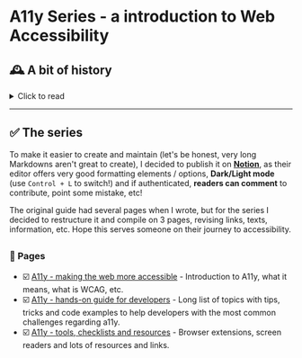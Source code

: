 # A11y Series - a introduction to Web Accessibility

## 🕰️ A bit of history 
<details>
<summary>Click to read</summary>
In 2018, an e-commerce client of the company I was working at the time received a formal complaint from the US Department that handles the **ADA Law** - responsible for Disability rights in the US.

When this happens, usually the website is given a time-frame to make their site in compliance with Accessibility Guidelines, which was this case.

A specialized company was hired - **it's ALWAYS recommended to have a specialized audit company for this scenario** - to produce a detailed report containing all aspects of the website that were not in compliance.

As I had some previous experience with accessibility and always had high focus on the UX, I was tasked to be the main developer responsible to work close with the audit company and implement all needed changes to make the site in compliance with the Guidelines (at the time, it was ***WCAG 2.0 level AA***)

> The project was a success, and for me it was an amazing opportunity to dig deeper into A11y and learned a lot from the audit company!

After working with it for months,  I decided to write an internal **Accessibility Guide**, not only to share the knowledge with the team, but also to advocate for a web more accessible, which on many cases, doesn't really require much extra effort.

</details>

---

## ✅ The series

To make it easier to create and maintain (let's be honest, very long Markdowns aren't great to create), I decided to publish it on [**Notion**](https://www.notion.so/), as their editor offers very good formatting elements / options, **Dark/Light mode** (use `Control + L` to switch!) and if authenticated, **readers can comment** to contribute, point some mistake, etc!

The original guide had several pages when I wrote, but for the series I decided to restructure it and compile on 3 pages, revising links, texts, information, etc. Hope this serves someone on their journey to accessibility.
## 

### 🔗 Pages
- ☑️ [A11y - making the web more accessible](https://flep.notion.site/A11y-making-the-web-more-accessible-0b06369516b843049854e6bf76ab5041) - Introduction to A11y, what it means, what is WCAG, etc.
- ☑️ [A11y - hands-on guide for developers](https://flep.notion.site/A11y-hands-on-guide-for-developers-700e048775174e3d949875243d08ceed) - Long list of topics with tips, tricks and code examples to help developers with the most common challenges regarding a11y.
- ☑️ [A11y - tools, checklists and resources](https://flep.notion.site/A11y-tools-checklists-and-resources-38fb2aad4245401292f7d7205c50c967) - Browser extensions, screen readers and lots of resources and links.
